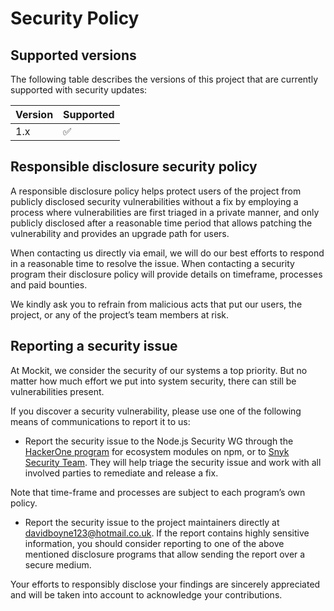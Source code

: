 # Security Policy

## Supported versions

The following table describes the versions of this project that are currently supported with security updates:

| Version | Supported          |
| ------- | ------------------ |
| 1.x   | :white_check_mark:   |

## Responsible disclosure security policy

A responsible disclosure policy helps protect users of the project from publicly disclosed security vulnerabilities
without a fix by employing a process where vulnerabilities are first triaged in a private manner, and only publicly
disclosed after a reasonable time period that allows patching the vulnerability and provides an upgrade path for users.

When contacting us directly via email, we will do our best efforts to respond in a reasonable time to resolve the issue.
When contacting a security program their disclosure policy will provide details on timeframe, processes and paid bounties.

We kindly ask you to refrain from malicious acts that put our users, the project, or any of the project’s team members at
risk.

## Reporting a security issue

At Mockit, we consider the security of our systems a top priority. But no matter how much effort we put into system
security, there can still be vulnerabilities present.

If you discover a security vulnerability, please use one of the following means of communications to report it to us:

* Report the security issue to the Node.js Security WG through the 
[HackerOne program](https://hackerone.com/nodejs-ecosystem) for ecosystem modules on npm, or to
[Snyk Security Team](https://snyk.io/vulnerability-disclosure). They will help triage the security issue and work with
all involved parties to remediate and release a fix.

Note that time-frame and processes are subject to each program’s own policy.

* Report the security issue to the project maintainers directly at davidboyne123@hotmail.co.uk. If the report contains
highly sensitive information, you should consider reporting to one of the above mentioned disclosure programs that allow
sending the report over a secure medium.

Your efforts to responsibly disclose your findings are sincerely appreciated and will be taken into account to acknowledge
your contributions.
```
